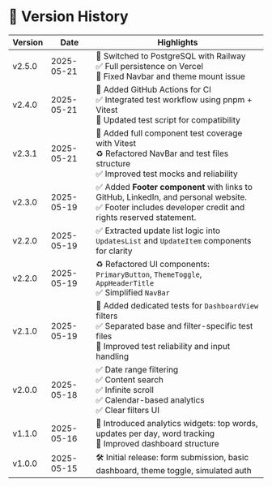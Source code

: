 
# 📌 Version History

| Version   | Date         | Highlights                                                                                  |
|-----------|--------------|---------------------------------------------------------------------------------------------|
| v2.5.0    | 2025-05-21   | 🐘 Switched to PostgreSQL with Railway<br>✅ Full persistence on Vercel<br>🐞 Fixed Navbar and theme mount issue |
| v2.4.0    | 2025-05-21   | 🧪 Added GitHub Actions for CI<br>✅ Integrated test workflow using pnpm + Vitest<br>🧼 Updated test script for compatibility |
| v2.3.1    | 2025-05-21   | 🧪 Added full component test coverage with Vitest<br>♻️ Refactored NavBar and test files structure<br>✅ Improved test mocks and reliability |
| v2.3.0    | 2025-05-19   | ✅ Added **Footer component** with links to GitHub, LinkedIn, and personal website.<br> ✅ Footer includes developer credit and rights reserved statement.|
| v2.2.0    | 2025-05-19   | ✅ Extracted update list logic into `UpdatesList` and `UpdateItem` components for clarity   |
| v2.2.0    | 2025-05-19   | ♻️ Refactored UI components: `PrimaryButton`, `ThemeToggle`, `AppHeaderTitle` <br>✅ Simplified `NavBar` |
| v2.1.0    | 2025-05-19   | 🧪 Added dedicated tests for `DashboardView` filters<br>✅ Separated base and filter-specific test files<br>🧼 Improved test reliability and input handling |
| v2.0.0    | 2025-05-18   | ✅ Date range filtering<br>✅ Content search<br>✅ Infinite scroll<br>✅ Calendar-based analytics<br>✅ Clear filters UI |
| v1.1.0    | 2025-05-16   | 🧩 Introduced analytics widgets: top words, updates per day, word tracking<br>🎨 Improved dashboard structure |
| v1.0.0    | 2025-05-15   | 🛠 Initial release: form submission, basic dashboard, theme toggle, simulated auth          |
